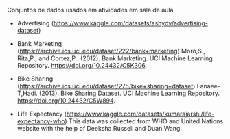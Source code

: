 Conjuntos de dados usados em atividades em sala de aula.

- Advertising (https://www.kaggle.com/datasets/ashydv/advertising-dataset)
 
- Bank Marketing (https://archive.ics.uci.edu/dataset/222/bank+marketing)
Moro,S., Rita,P., and Cortez,P.. (2012). Bank Marketing. UCI Machine Learning Repository. https://doi.org/10.24432/C5K306.

- Bike Sharing (https://archive.ics.uci.edu/dataset/275/bike+sharing+dataset)
Fanaee-T,Hadi. (2013). Bike Sharing Dataset. UCI Machine Learning Repository. https://doi.org/10.24432/C5W894.

- Life Expectancy (https://www.kaggle.com/datasets/kumarajarshi/life-expectancy-who)
This data was collected from WHO and United Nations website with the help of Deeksha Russell and Duan Wang.



